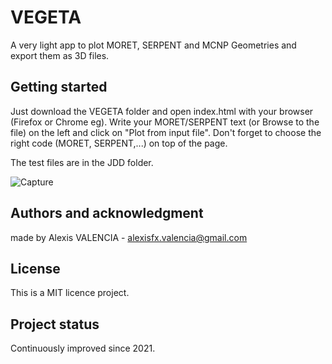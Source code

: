 # VEGETA

A very light app to plot MORET, SERPENT and MCNP Geometries and export them as 3D files.

## Getting started

Just download the VEGETA folder and open index.html with your browser (Firefox or Chrome eg).
Write your MORET/SERPENT text (or Browse to the file) on the left and click on "Plot from input file". 
Don't forget to choose the right code (MORET, SERPENT,...) on top of the page. 

The test files are in the JDD folder.

![Capture](https://user-images.githubusercontent.com/84465552/176698642-a51f6735-899f-4574-bf13-03142fb5000b.PNG)


## Authors and acknowledgment
made by Alexis VALENCIA - alexisfx.valencia@gmail.com

## License
This is a MIT licence project.


## Project status
Continuously improved since 2021.
